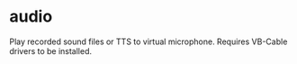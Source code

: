 # audio
Play recorded sound files or TTS to virtual microphone. Requires VB-Cable drivers to be installed.

